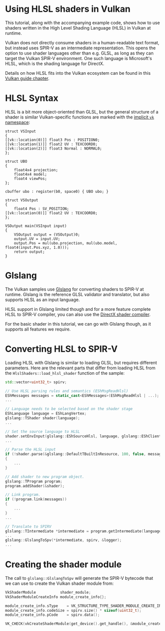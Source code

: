 <!--
- Copyright (c) 2021, Sascha Willems
-
- SPDX-License-Identifier: Apache-2.0
-
- Licensed under the Apache License, Version 2.0 the "License";
- you may not use this file except in compliance with the License.
- You may obtain a copy of the License at
-
-     http://www.apache.org/licenses/LICENSE-2.0
-
- Unless required by applicable law or agreed to in writing, software
- distributed under the License is distributed on an "AS IS" BASIS,
- WITHOUT WARRANTIES OR CONDITIONS OF ANY KIND, either express or implied.
- See the License for the specific language governing permissions and
- limitations under the License.
-
-->

# Using HLSL shaders in Vulkan

This tutorial, along with the accompanying example code, shows how to use shaders written in the High Level Shading Language (HLSL) in Vulkan at runtime.

Vulkan does not directly consume shaders in a human-readable text format, but instead uses SPIR-V as an intermediate representation. This opens the option to use shader languages other than e.g. GLSL, as long as they can target the Vulkan SPIR-V environment. One such language is Microsoft's HLSL, which is the shading language for DirectX.

Details on how HLSL fits into the Vulkan ecosystem can be found in  this [Vulkan guide chapter](https://github.com/KhronosGroup/Vulkan-Guide/blob/master/chapters/hlsl.adoc).

# HLSL Syntax

HLSL is a bit more object-oriented than GLSL, but the general structure of a shader is similar Vulkan-specific functions are marked with the [implicit ```vk``` namespace](https://github.com/microsoft/DirectXShaderCompiler/blob/master/docs/SPIR-V.rst#the-implicit-vk-namespace):

```hlsl
struct VSInput
{
[[vk::location(0)]] float3 Pos : POSITION0;
[[vk::location(1)]] float2 UV : TEXCOORD0;
[[vk::location(2)]] float3 Normal : NORMAL0;
};

struct UBO
{
	float4x4 projection;
	float4x4 model;
	float4 viewPos;
};

cbuffer ubo : register(b0, space0) { UBO ubo; }

struct VSOutput
{
	float4 Pos : SV_POSITION;
[[vk::location(0)]] float2 UV : TEXCOORD0;
};

VSOutput main(VSInput input)
{
	VSOutput output = (VSOutput)0;
	output.UV = input.UV;
	output.Pos = mul(ubo.projection, mul(ubo.model, float4(input.Pos.xyz, 1.0)));
	return output;
}
```

# Glslang

The Vulkan samples use [Glslang](https://github.com/KhronosGroup/glslang) for converting shaders to SPIR-V at runtime. Glslang is the reference GLSL validator and translator, but also supports HLSL as an input language. 

HLSL support in Glslang limited though and for a more feature complete HLSL to SPIR-V compiler, you can also use the [DirectX shader compiler](https://github.com/microsoft/DirectXShaderCompiler).

For the basic shader in this tutorial, we can go with Glslang though, as it supports all features we require.

# Converting HLSL to SPIR-V

Loading HLSL with Glslang is similar to loading GLSL, but requires different parameters. Here are the relevant parts that differ from loading HLSL from the ```HlslShaders::load_hlsl_shader``` function of the sample:

```cpp
std::vector<uint32_t> spirv;

// Use HLSL parsing rules and semantics (EShMsgReadHlsl)
EShMessages messages = static_cast<EShMessages>(EShMsgReadHlsl | ...);
...

// Language needs to be selected based on the shader stage
EShLanguage language = EShLangVertex;
glslang::TShader shader(language);
...

// Set the source language to HLSL
shader.setEnvInput(glslang::EShSourceHlsl, language, glslang::EShClientVulkan, 1);
...

// Parse the HLSL input
if (!shader.parse(&glslang::DefaultTBuiltInResource, 100, false, messages))
{
	...
}

// Add shader to new program object.
glslang::TProgram program;
program.addShader(&shader);

// Link program.
if (!program.link(messages))
{
	...
}
...

// Translate to SPIRV
glslang::TIntermediate *intermediate = program.getIntermediate(language);
...
glslang::GlslangToSpv(*intermediate, spirv, &logger);
...
```

# Creating the shader module

The call to ```glslang::GlslangToSpv``` will generate the SPIR-V bytecode that we can use to create the Vulkan shader module from:

```cpp
VkShaderModule           shader_module;
VkShaderModuleCreateInfo module_create_info{};

module_create_info.sType    = VK_STRUCTURE_TYPE_SHADER_MODULE_CREATE_INFO;
module_create_info.codeSize = spirv.size() * sizeof(uint32_t);
module_create_info.pCode    = spirv.data();

VK_CHECK(vkCreateShaderModule(get_device().get_handle(), &module_create_info, NULL, &shader_module));
```